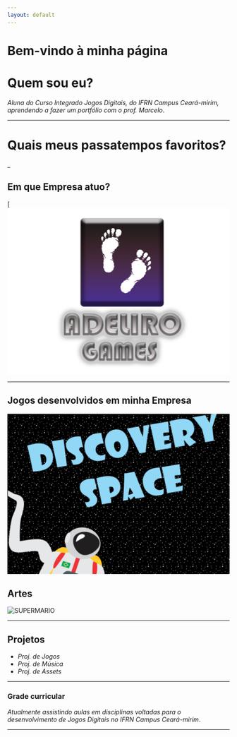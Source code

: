 ```yaml
---
layout: default
---
```


# Bem-vindo à minha página

# Quem sou eu?

_Aluna do Curso Integrado Jogos Digitais, do IFRN Campus Ceará-mirim, aprendendo a fazer um portfólio com o prof. Marcelo_.

* * *

# Quais meus passatempos favoritos?

_


## Em que Empresa atuo?

[![](marcaempresa.png)


* * *

## Jogos desenvolvidos em minha Empresa

[![](discoveryspace.png)](https://hildelitan.github.io/DiscoverySpace/)


## Artes


![SUPERMARIO](http://www.imagenspng.com.br/wp-content/uploads/2015/02/super-mario-01.png)

* * *

## Projetos

* _Proj. de Jogos_
* _Proj. de Música_
* _Proj. de Assets_

* * *

### Grade curricular

_Atualmente assistindo aulas em disciplinas voltadas para o desenvolvimento de Jogos Digitais no IFRN Campus Ceará-mirim_. 

* * *


